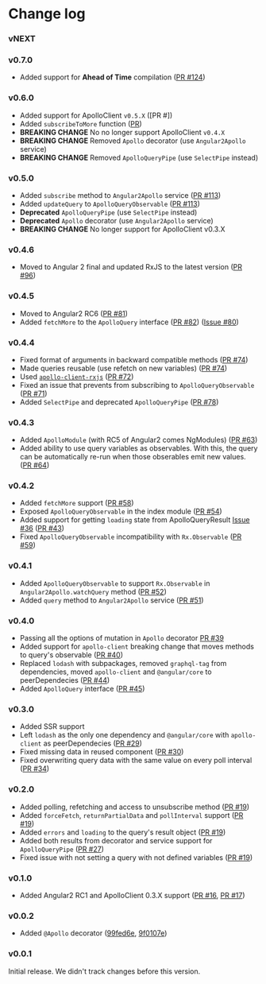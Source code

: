 # Change log

### vNEXT

### v0.7.0

- Added support for **Ahead of Time** compilation ([PR #124](https://github.com/apollostack/angular2-apollo/pull/124))


### v0.6.0

- Added support for ApolloClient `v0.5.X` ([PR #])
- Added `subscribeToMore` function ([PR](https://github.com/kamilkisiela/apollo-client-rxjs/pull/5))
- **BREAKING CHANGE** No no longer support ApolloClient `v0.4.X`
- **BREAKING CHANGE** Removed `Apollo` decorator (use `Angular2Apollo` service)
- **BREAKING CHANGE** Removed `ApolloQueryPipe` (use `SelectPipe` instead)

### v0.5.0

- Added `subscribe` method to `Angular2Apollo` service ([PR #113](https://github.com/apollostack/angular2-apollo/pull/113))
- Added `updateQuery` to `ApolloQueryObservable` ([PR #113](https://github.com/apollostack/angular2-apollo/pull/113))
- **Deprecated** `ApolloQueryPipe` (use `SelectPipe` instead)
- **Deprecated** `Apollo` decorator (use `Angular2Apollo` service)
- **BREAKING CHANGE** No longer support for ApolloClient v0.3.X

### v0.4.6

- Moved to Angular 2 final and updated RxJS to the latest version ([PR #96](https://github.com/apollostack/angular2-apollo/pull/96))

### v0.4.5

- Moved to Angular2 RC6 ([PR #81](https://github.com/apollostack/angular2-apollo/pull/81))
- Added `fetchMore` to the `ApolloQuery` interface ([PR #82](https://github.com/apollostack/angular2-apollo/pull/82)) ([Issue #80](https://github.com/apollostack/angular2-apollo/issues/80))

### v0.4.4

- Fixed format of arguments in backward compatible methods ([PR #74](https://github.com/apollostack/angular2-apollo/pull/74))
- Made queries reusable (use refetch on new variables) ([PR #74](https://github.com/apollostack/angular2-apollo/pull/74))
- Used [`apollo-client-rxjs`](https://github.com/kamilkisiela/apollo-client-rxjs) ([PR #72](https://github.com/apollostack/angular2-apollo/pull/72))
- Fixed an issue that prevents from subscribing to `ApolloQueryObservable` ([PR #71](https://github.com/apollostack/angular2-apollo/pull/71))
- Added `SelectPipe` and deprecated `ApolloQueryPipe` ([PR #78](https://github.com/apollostack/angular2-apollo/pull/78))

### v0.4.3

- Added `ApolloModule` (with RC5 of Angular2 comes NgModules) ([PR #63](https://github.com/apollostack/angular2-apollo/pull/63))
- Added ability to use query variables as observables. With this, the query can be automatically re-run when those obserables emit new values. ([PR #64](https://github.com/apollostack/angular2-apollo/pull/64))

### v0.4.2

- Added `fetchMore` support ([PR #58](https://github.com/apollostack/angular2-apollo/pull/58))
- Exposed `ApolloQueryObservable` in the index module ([PR #54](https://github.com/apollostack/angular2-apollo/pull/54))
- Added support for getting `loading` state from ApolloQueryResult [Issue #36](https://github.com/apollostack/angular2-apollo/issues/36) ([PR #43](https://github.com/apollostack/angular2-apollo/pull/43))
- Fixed `ApolloQueryObservable` incompatibility with `Rx.Observable` ([PR #59](https://github.com/apollostack/angular2-apollo/pull/59))

### v0.4.1

- Added `ApolloQueryObservable` to support `Rx.Observable` in `Angular2Apollo.watchQuery` method ([PR #52](https://github.com/apollostack/angular2-apollo/pull/52))
- Added `query` method to `Angular2Apollo` service ([PR #51](https://github.com/apollostack/angular2-apollo/pull/51))

### v0.4.0

- Passing all the options of mutation in `Apollo` decorator [PR #39](https://github.com/apollostack/angular2-apollo/pull/39)
- Added support for `apollo-client` breaking change that moves methods to query's observable ([PR #40](https://github.com/apollostack/angular2-apollo/pull/40))
- Replaced `lodash` with subpackages, removed `graphql-tag` from dependencies, moved `apollo-client` and `@angular/core` to peerDependecies ([PR #44](https://github.com/apollostack/angular2-apollo/pull/44))
- Added `ApolloQuery` interface ([PR #45](https://github.com/apollostack/angular2-apollo/pull/45))

### v0.3.0

- Added SSR support
- Left `lodash` as the only one dependency and `@angular/core` with `apollo-client` as peerDependecies ([PR #29](https://github.com/apollostack/angular2-apollo/pull/29))
- Fixed missing data in reused component ([PR #30](https://github.com/apollostack/angular2-apollo/pull/30))
- Fixed overwriting query data with the same value on every poll interval ([PR #34](https://github.com/apollostack/angular2-apollo/pull/34))

### v0.2.0

- Added polling, refetching and access to unsubscribe method ([PR #19](https://github.com/apollostack/angular2-apollo/pull/19))
- Added `forceFetch`, `returnPartialData` and `pollInterval` support ([PR #19](https://github.com/apollostack/angular2-apollo/pull/19))
- Added `errors` and `loading` to the query's result object ([PR #19](https://github.com/apollostack/angular2-apollo/pull/19))
- Added both results from decorator and service support for `ApolloQueryPipe` ([PR #27](https://github.com/apollostack/angular2-apollo/pull/27))
- Fixed issue with not setting a query with not defined variables ([PR #19](https://github.com/apollostack/angular2-apollo/pull/19))

### v0.1.0

- Added Angular2 RC1 and ApolloClient 0.3.X support ([PR #16](https://github.com/apollostack/angular2-apollo/pull/16), [PR #17](https://github.com/apollostack/angular2-apollo/pull/17))

### v0.0.2

- Added `@Apollo` decorator ([99fed6e](https://github.com/apollostack/angular2-apollo/commit/99fed6e), [9f0107e](https://github.com/apollostack/angular2-apollo/commit/9f0107e))


### v0.0.1

Initial release. We didn't track changes before this version.
